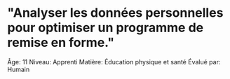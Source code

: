 # "Analyser les données personnelles pour optimiser un programme de remise en forme."

Âge: 11
Niveau: Apprenti
Matière: Éducation physique et santé
Évalué par: Humain